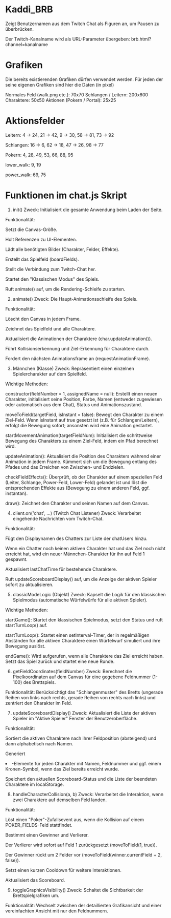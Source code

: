 # Kaddi_BRB
Zeigt Benutzernamen aus dem Twitch Chat als Figuren an, um Pausen zu überbrücken.

Der Twitch-Kanalname wird als URL-Parameter übergeben: brb.html?channel=kanalname

# Grafiken
Die bereits existierenden Grafiken dürfen verwendet werden.
Für jeden der seine eigenen Grafiken sind hier die Daten (in pixel)

Normales Feld (walk.png etc.): 70x70
Schlangen / Leitern: 200x600
Charaktere: 50x50
Aktionen (Pokern / Portal): 25x25

# Aktionsfelder

Leitern: 4 -> 24, 21 -> 42, 9 -> 30, 58 -> 81, 73 -> 92

Schlangen: 16 -> 6, 62 -> 18, 47 -> 26, 98 -> 77

Pokern: 4, 28, 49, 53, 66, 88, 95

lower_walk: 9, 19

power_walk: 69, 75

# Funktionen im chat.js Skript

1. init()
Zweck: Initialisiert die gesamte Anwendung beim Laden der Seite.

Funktionalität:

Setzt die Canvas-Größe.

Holt Referenzen zu UI-Elementen.

Lädt alle benötigten Bilder (Charakter, Felder, Effekte).

Erstellt das Spielfeld (boardFields).

Stellt die Verbindung zum Twitch-Chat her.

Startet den "Klassischen Modus" des Spiels.

Ruft animate() auf, um die Rendering-Schleife zu starten.

2. animate()
Zweck: Die Haupt-Animationsschleife des Spiels.

Funktionalität:

Löscht den Canvas in jedem Frame.

Zeichnet das Spielfeld und alle Charaktere.

Aktualisiert die Animationen der Charaktere (char.updateAnimation()).

Führt Kollisionserkennung und Ziel-Erkennung für Charaktere durch.

Fordert den nächsten Animationsframe an (requestAnimationFrame).

3. Männchen (Klasse)
Zweck: Repräsentiert einen einzelnen Spielercharakter auf dem Spielfeld.

Wichtige Methoden:

constructor(fieldNumber = 1, assignedName = null): Erstellt einen neuen Charakter, initialisiert seine Position, Farbe, Namen (entweder zugewiesen oder automatisch aus dem Chat), Status und Animationszustand.

moveToField(targetField, isInstant = false): Bewegt den Charakter zu einem Ziel-Feld. Wenn isInstant auf true gesetzt ist (z.B. für Schlangen/Leitern), erfolgt die Bewegung sofort; ansonsten wird eine Animation gestartet.

startMovementAnimation(targetFieldNum): Initialisiert die schrittweise Bewegung des Charakters zu einem Ziel-Feld, indem ein Pfad berechnet wird.

updateAnimation(): Aktualisiert die Position des Charakters während einer Animation in jedem Frame. Kümmert sich um die Bewegung entlang des Pfades und das Erreichen von Zwischen- und Endzielen.

checkFieldEffects(): Überprüft, ob der Charakter auf einem speziellen Feld (Leiter, Schlange, Power-Feld, Lower-Feld) gelandet ist und löst die entsprechenden Effekte aus (Bewegung zu einem anderen Feld, ggf. instantan).

draw(): Zeichnet den Charakter und seinen Namen auf dem Canvas.

4. client.on('chat', ...) (Twitch Chat Listener)
Zweck: Verarbeitet eingehende Nachrichten vom Twitch-Chat.

Funktionalität:

Fügt den Displaynamen des Chatters zur Liste der chatUsers hinzu.

Wenn ein Chatter noch keinen aktiven Charakter hat und das Ziel noch nicht erreicht hat, wird ein neuer Männchen-Charakter für ihn auf Feld 1 gespawnt.

Aktualisiert lastChatTime für bestehende Charaktere.

Ruft updateScoreboardDisplay() auf, um die Anzeige der aktiven Spieler sofort zu aktualisieren.

5. classicModeLogic (Objekt)
Zweck: Kapselt die Logik für den klassischen Spielmodus (automatische Würfelwürfe für alle aktiven Spieler).

Wichtige Methoden:

startGame(): Startet den klassischen Spielmodus, setzt den Status und ruft startTurnLoop() auf.

startTurnLoop(): Startet einen setInterval-Timer, der in regelmäßigen Abständen für alle aktiven Charaktere einen Würfelwurf simuliert und ihre Bewegung auslöst.

endGame(): Wird aufgerufen, wenn alle Charaktere das Ziel erreicht haben. Setzt das Spiel zurück und startet eine neue Runde.

6. getFieldCoordinates(fieldNumber)
Zweck: Berechnet die Pixelkoordinaten auf dem Canvas für eine gegebene Feldnummer (1-100) des Brettspiels.

Funktionalität: Berücksichtigt das "Schlangenmuster" des Bretts (ungerade Reihen von links nach rechts, gerade Reihen von rechts nach links) und zentriert den Charakter im Feld.

7. updateScoreboardDisplay()
Zweck: Aktualisiert die Liste der aktiven Spieler im "Aktive Spieler" Fenster der Benutzeroberfläche.

Funktionalität:

Sortiert die aktiven Charaktere nach ihrer Feldposition (absteigend) und dann alphabetisch nach Namen.

Generiert <li>-Elemente für jeden Charakter mit Namen, Feldnummer und ggf. einem Kronen-Symbol, wenn das Ziel bereits erreicht wurde.

Speichert den aktuellen Scoreboard-Status und die Liste der beendeten Charaktere im localStorage.

8. handleCharacterCollision(a, b)
Zweck: Verarbeitet die Interaktion, wenn zwei Charaktere auf demselben Feld landen.

Funktionalität:

Löst einen "Poker"-Zufallsevent aus, wenn die Kollision auf einem POKER_FIELDS-Feld stattfindet.

Bestimmt einen Gewinner und Verlierer.

Der Verlierer wird sofort auf Feld 1 zurückgesetzt (moveToField(1, true)).

Der Gewinner rückt um 2 Felder vor (moveToField(winner.currentField + 2, false)).

Setzt einen kurzen Cooldown für weitere Interaktionen.

Aktualisiert das Scoreboard.

9. toggleGraphicsVisibility()
Zweck: Schaltet die Sichtbarkeit der Brettspielgrafiken um.

Funktionalität: Wechselt zwischen der detaillierten Grafikansicht und einer vereinfachten Ansicht mit nur den Feldnummern.
